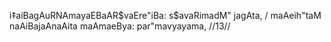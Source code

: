 i‡aiBagAuRNAmayaEBaAR$vaEre"iBa: s$avaRimadM" jagAta, /
maAeih"taM naAiBajaAnaAita maAmaeBya: par"mavyayama, //13//
